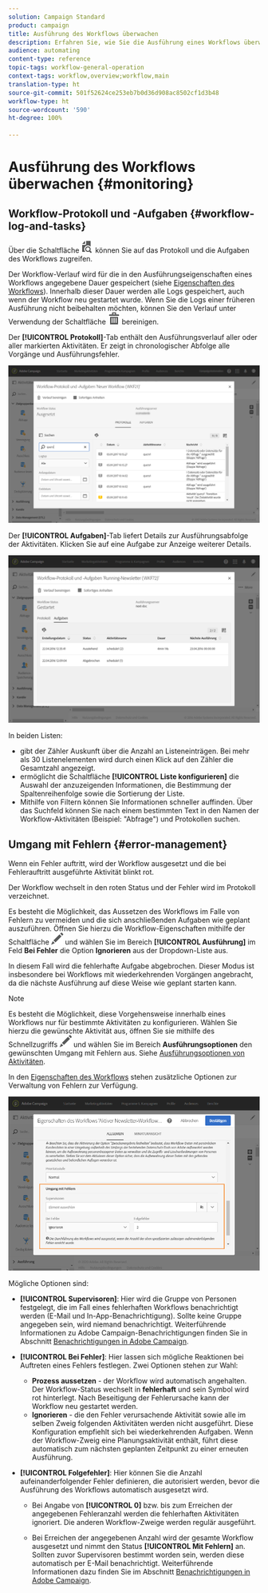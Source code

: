 ```yaml
---
solution: Campaign Standard
product: campaign
title: Ausführung des Workflows überwachen
description: Erfahren Sie, wie Sie die Ausführung eines Workflows überwachen.
audience: automating
content-type: reference
topic-tags: workflow-general-operation
context-tags: workflow,overview;workflow,main
translation-type: ht
source-git-commit: 501f52624ce253eb7b0d36d908ac8502cf1d3b48
workflow-type: ht
source-wordcount: '590'
ht-degree: 100%

---
```



# Ausführung des Workflows überwachen {#monitoring}

## Workflow-Protokoll und -Aufgaben {#workflow-log-and-tasks}

Über die Schaltfläche ![](assets/printpreview_darkgrey-24px.png) können Sie auf das Protokoll und die Aufgaben des Workflows zugreifen.

Der Workflow-Verlauf wird für die in den Ausführungseigenschaften eines Workflows angegebene Dauer gespeichert (siehe [Eigenschaften des Workflows](../../automating/using/managing-execution-options.md)). Innerhalb dieser Dauer werden alle Logs gespeichert, auch wenn der Workflow neu gestartet wurde. Wenn Sie die Logs einer früheren Ausführung nicht beibehalten möchten, können Sie den Verlauf unter Verwendung der Schaltfläche ![](assets/delete_darkgrey-24px.png) bereinigen.

Der **[!UICONTROL Protokoll]**-Tab enthält den Ausführungsverlauf aller oder aller markierten Aktivitäten. Er zeigt in chronologischer Abfolge alle Vorgänge und Ausführungsfehler.

![](assets/wkf_execution_4.png)

Der **[!UICONTROL Aufgaben]**-Tab liefert Details zur Ausführungsabfolge der Aktivitäten. Klicken Sie auf eine Aufgabe zur Anzeige weiterer Details.

![](assets/wkf_execution_5.png)

In beiden Listen:

* gibt der Zähler Auskunft über die Anzahl an Listeneinträgen. Bei mehr als 30 Listenelementen wird durch einen Klick auf den Zähler die Gesamtzahl angezeigt.
* ermöglicht die Schaltfläche **[!UICONTROL Liste konfigurieren]** die Auswahl der anzuzeigenden Informationen, die Bestimmung der Spaltenreihenfolge sowie die Sortierung der Liste.
* Mithilfe von Filtern können Sie Informationen schneller auffinden. Über das Suchfeld können Sie nach einem bestimmten Text in den Namen der Workflow-Aktivitäten (Beispiel: &quot;Abfrage&quot;) und Protokollen suchen.

## Umgang mit Fehlern         {#error-management}

Wenn ein Fehler auftritt, wird der Workflow ausgesetzt und die bei Fehlerauftritt ausgeführte Aktivität blinkt rot.

Der Workflow wechselt in den roten Status und der Fehler wird im Protokoll verzeichnet.

Es besteht die Möglichkeit, das Aussetzen des Workflows im Falle von Fehlern zu vermeiden und die sich anschließenden Aufgaben wie geplant auszuführen. Öffnen Sie hierzu die Workflow-Eigenschaften mithilfe der Schaltfläche ![](assets/edit_darkgrey-24px.png) und wählen Sie im Bereich **[!UICONTROL Ausführung]** im Feld **Bei Fehler** die Option **Ignorieren** aus der Dropdown-Liste aus.

In diesem Fall wird die fehlerhafte Aufgabe abgebrochen. Dieser Modus ist insbesondere bei Workflows mit wiederkehrenden Vorgängen angebracht, da die nächste Ausführung auf diese Weise wie geplant starten kann.

>[!NOTE]
>
>Es besteht die Möglichkeit, diese Vorgehensweise innerhalb eines Workflows nur für bestimmte Aktivitäten zu konfigurieren. Wählen Sie hierzu die gewünschte Aktivität aus, öffnen Sie sie mithilfe des Schnellzugriffs ![](assets/edit_darkgrey-24px.png) und wählen Sie im Bereich **Ausführungsoptionen** den gewünschten Umgang mit Fehlern aus. Siehe [Ausführungsoptionen von Aktivitäten](../../automating/using/activity-properties.md).

In den [Eigenschaften des Workflows](../../automating/using/managing-execution-options.md) stehen zusätzliche Optionen zur Verwaltung von Fehlern zur Verfügung.

![](assets/wkf_execution_error.png)

Mögliche Optionen sind:

* **[!UICONTROL Supervisoren]**: Hier wird die Gruppe von Personen festgelegt, die im Fall eines fehlerhaften Workflows benachrichtigt werden (E-Mail und In-App-Benachrichtigung). Sollte keine Gruppe angegeben sein, wird niemand benachrichtigt. Weiterführende Informationen zu Adobe Campaign-Benachrichtigungen finden Sie in Abschnitt [Benachrichtigungen in Adobe Campaign](../../administration/using/sending-internal-notifications.md).

* **[!UICONTROL Bei Fehler]**: Hier lassen sich mögliche Reaktionen bei Auftreten eines Fehlers festlegen. Zwei Optionen stehen zur Wahl:

   * **Prozess aussetzen** - der Workflow wird automatisch angehalten. Der Workflow-Status wechselt in **fehlerhaft** und sein Symbol wird rot hinterlegt. Nach Beseitigung der Fehlerursache kann der Workflow neu gestartet werden.
   * **Ignorieren** - die den Fehler verursachende Aktivität sowie alle im selben Zweig folgenden Aktivitäten werden nicht ausgeführt. Diese Konfiguration empfiehlt sich bei wiederkehrenden Aufgaben. Wenn der Workflow-Zweig eine Planungsaktivität enthält, führt diese automatisch zum nächsten geplanten Zeitpunkt zu einer erneuten Ausführung.

* **[!UICONTROL Folgefehler]**: Hier können Sie die Anzahl aufeinanderfolgender Fehler definieren, die autorisiert werden, bevor die Ausführung des Workflows automatisch ausgesetzt wird.

   * Bei Angabe von **[!UICONTROL 0]** bzw. bis zum Erreichen der angegebenen Fehleranzahl werden die fehlerhaften Aktivitäten ignoriert. Die anderen Workflow-Zweige werden regulär ausgeführt.

   * Bei Erreichen der angegebenen Anzahl wird der gesamte Workflow ausgesetzt und nimmt den Status **[!UICONTROL Mit Fehlern]** an.  Sollten zuvor Supervisoren bestimmt worden sein, werden diese automatisch per E-Mail benachrichtigt. Weiterführende Informationen dazu finden Sie im Abschnitt [Benachrichtigungen in Adobe Campaign](../../administration/using/sending-internal-notifications.md).
